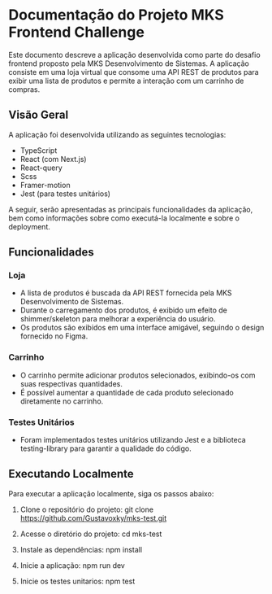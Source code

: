 # Documentação do Projeto MKS Frontend Challenge

Este documento descreve a aplicação desenvolvida como parte do desafio frontend proposto pela MKS Desenvolvimento de Sistemas. A aplicação consiste em uma loja virtual que consome uma API REST de produtos para exibir uma lista de produtos e permite a interação com um carrinho de compras.

## Visão Geral

A aplicação foi desenvolvida utilizando as seguintes tecnologias:

- TypeScript
- React (com Next.js)
- React-query
- Scss
- Framer-motion
- Jest (para testes unitários)

A seguir, serão apresentadas as principais funcionalidades da aplicação, bem como informações sobre como executá-la localmente e sobre o deployment.

## Funcionalidades

### Loja

- A lista de produtos é buscada da API REST fornecida pela MKS Desenvolvimento de Sistemas.
- Durante o carregamento dos produtos, é exibido um efeito de shimmer/skeleton para melhorar a experiência do usuário.
- Os produtos são exibidos em uma interface amigável, seguindo o design fornecido no Figma.

### Carrinho

- O carrinho permite adicionar produtos selecionados, exibindo-os com suas respectivas quantidades.
- É possível aumentar a quantidade de cada produto selecionado diretamente no carrinho.

### Testes Unitários

- Foram implementados testes unitários utilizando Jest e a biblioteca testing-library para garantir a qualidade do código.

## Executando Localmente

Para executar a aplicação localmente, siga os passos abaixo:

1. Clone o repositório do projeto: git clone https://github.com/Gustavoxky/mks-test.git


2. Acesse o diretório do projeto: cd mks-test


3. Instale as dependências: npm install


4. Inicie a aplicação: npm run dev

5. Inicie os testes unitarios: npm test





